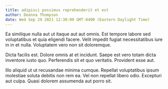 ```yaml
---
title: adipisci possimus reprehenderit et est
author: Deanna Thompson
date: Wed Sep 29 2021 12:30:09 GMT-0400 (Eastern Daylight Time)
---
```

Ea similique nulla aut ut itaque aut aut omnis. Est tempore labore sed voluptatibus et quia eligendi facere. Velit impedit fugiat necessitatibus iure in in et nulla. Voluptatem vero non sit doloremque.

 Dicta facilis est. Dolore omnis at et incidunt. Saepe est vero totam dicta inventore iusto quo. Perferendis sit et quo veritatis. Provident esse aut.

 Illo aliquid ut ut recusandae minima cumque. Repellat voluptatibus ipsum molestiae soluta debitis non rem ea. Vel non repellat libero odio. Excepturi aut culpa. Quasi dolorem assumenda aut porro sit.